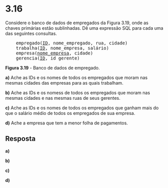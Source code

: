 # 3.16

Considere o banco de dados de empregados da Figura 3.19, onde as chaves primárias estão sublinhadas. Dê uma expressão SQL para cada uma das seguintes consultas.

<pre>
    empregado(<u>ID</u>, nome_empregado, rua, cidade)
    trabalha(<u>ID</u>, nome_empresa, salário)
    empresa(<u>nome_empresa</u>, cidade)
    gerencia(<u>ID</u>, id_gerente)
</pre>

**Figura 3.19** - Banco de dados de empregado.

**a)** Ache as IDs e os nomes de todos os empregados que moram nas mesmas cidades das empresas para as quais trabalham.

**b)** Ache as IDs e os nomess de todos os empregados que moram nas mesmas cidades e nas mesmas ruas de seus gerentes.

**c)** Ache as IDs e os nomes de todos os empregados que ganham mais do que o salário médio de todos os empregados de sua empresa.

**d)** Ache a empresa que tem a menor folha de pagamentos.

## Resposta

**a)**

**b)**

**c)**

**d)**
